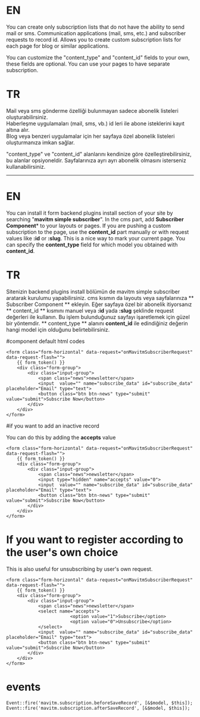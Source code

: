 # EN
You can create only subscription lists that do not have the ability to send mail or sms.
Communication applications (mail, sms, etc.) and subscriber requests to record id.
Allows you to create custom subscription lists for each page for blog or similar applications.

You can customize the "content_type" and "content_id" fields to your own, these fields are optional. You can use your pages to have separate subscription.

# TR
Mail veya sms gönderme özelliği bulunmayan sadece abonelik listeleri oluşturabilirsiniz.   
Haberleşme uygulamaları (mail, sms, vb.) id leri ile abone isteklerini kayıt altına alır.  
Blog veya benzeri uygulamalar için her sayfaya özel abonelik listeleri oluşturmanıza imkan sağlar.  

"content_type" ve "content_id" alanlarını kendinize göre özelleştirebilirsiniz, bu alanlar opsiyoneldir. Sayfalarınıza ayrı ayrı abonelik olmasını isterseniz kullanabilirsiniz.

--------------

# EN
You can install it form backend plugins install section of your site by searching "**mavitm simple subscriber**".
In the cms part, add **Subscriber Component*** to your layouts or pages. If you are pushing a custom subscription to the page, use the **content_id** part manually or with request values like **:id** or **:slug**. This is a nice way to mark your current page. You can specify the **content_type** field for which model you obtained with **content_id**.

# TR
Sitenizin backend plugins install bölümün de mavitm simple subscriber aratarak kurulumu yapabilirsiniz.
cms kısmın da layouts veya sayfalarınıza ** Subscriber Component ** ekleyin. Eğer sayfaya özel bir abonelik itiyorsanız ** content_id ** kısmını manuel veya **:id** yada **:slug** şeklinde request değerleri ile kullanın. Bu işlem bulunduğunuz sayfayı işaretlemek için güzel bir yöntemdir. ** content_type ** alanını **content_id** ile edindiğiniz değerin hangi model için olduğunu belirtebilirsiniz.

#component default html codes

```
<form class="form-horizontal" data-request="onMavitmSubscriberRequest" data-request-flash="">
    {{ form_token() }}
    <div class="form-group">
        <div class="input-group">
            <span class="news">newsletter</span>
            <input  value="" name="subscribe_data" id="subscribe_data" placeholder="Email" type="text">
            <button class="btn btn-news" type="submit" value="submit">Subscribe Now</button>
        </div>
    </div>
</form>
```
#if you want to add an inactive record

You can do this by adding the **accepts** value

```
<form class="form-horizontal" data-request="onMavitmSubscriberRequest" data-request-flash="">
    {{ form_token() }}
    <div class="form-group">
        <div class="input-group">
            <span class="news">newsletter</span>
            <input type="hidden" name="accepts" value="0">
            <input  value="" name="subscribe_data" id="subscribe_data" placeholder="Email" type="text">
            <button class="btn btn-news" type="submit" value="submit">Subscribe Now</button>
        </div>
    </div>
</form>
```

# If you want to register according to the user's own choice

This is also useful for unsubscribing by  user's own request.
```
<form class="form-horizontal" data-request="onMavitmSubscriberRequest" data-request-flash="">
    {{ form_token() }}
    <div class="form-group">
        <div class="input-group">
            <span class="news">newsletter</span>
            <select name="accepts">
                        <option value="1">Subscribe</option>
                        <option value="0">Unsubscribe</option>
            </select>
            <input  value="" name="subscribe_data" id="subscribe_data" placeholder="Email" type="text">
            <button class="btn btn-news" type="submit" value="submit">Subscribe Now</button>
        </div>
    </div>
</form>
```

# events
```
Event::fire('mavitm.subscription.beforeSaveRecord', [&$model, $this]);
Event::fire('mavitm.subscription.afterSaveRecord', [&$model, $this]);
```
